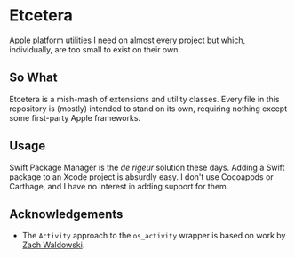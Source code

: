 # Etcetera

Apple platform utilities I need on almost every project but which, individually, are too small to exist on their own.

## So What

Etcetera is a mish-mash of extensions and utility classes. Every file in this repository is (mostly) intended to stand on its own, requiring nothing except some first-party Apple frameworks.

## Usage

Swift Package Manager is the _de rigeur_ solution these days. Adding a Swift package to an Xcode project is absurdly easy. I don't use Cocoapods or Carthage, and I have no interest in adding support for them.

## Acknowledgements

- The `Activity` approach to the `os_activity` wrapper is based on work by [Zach Waldowski](https://gist.github.com/zwaldowski/49f61292757f86d7d036a529f2d04f0c).
